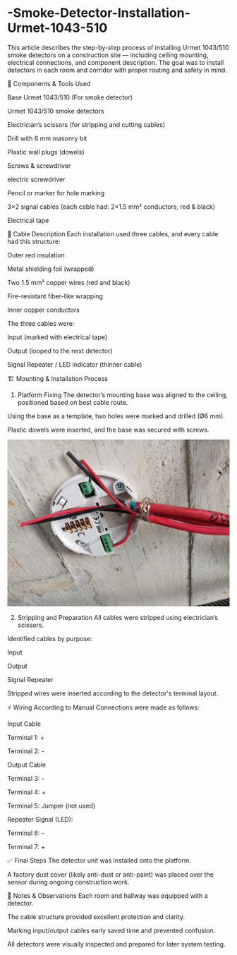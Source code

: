 # -Smoke-Detector-Installation-Urmet-1043-510

This article describes the step-by-step process of installing Urmet 1043/510 smoke detectors on a construction site — including ceiling mounting, electrical connections, and component description. The goal was to install detectors in each room and corridor with proper routing and safety in mind.

  
  🔧 Components & Tools Used

Base Urmet 1043/510 (For smoke detector)

Urmet 1043/510 smoke detectors

Electrician’s scissors (for stripping and cutting cables)

Drill with 6 mm masonry bit

Plastic wall plugs (dowels)

Screws & screwdriver

electric screwdriver

Pencil or marker for hole marking

3×2 signal cables (each cable had: 2×1.5 mm² conductors, red & black)

Electrical tape

  
  🧵 Cable Description
Each installation used three cables, and every cable had this structure:

Outer red insulation

Metal shielding foil (wrapped)

Two 1.5 mm² copper wires (red and black)

Fire-resistant fiber-like wrapping

Inner copper conductors

The three cables were:

Input (marked with electrical tape)

Output (looped to the next detector)

Signal Repeater / LED indicator (thinner cable)

  
  🏗️ Mounting & Installation Process
1. Platform Fixing
The detector’s mounting base was aligned to the ceiling, positioned based on best cable route.

Using the base as a template, two holes were marked and drilled (Ø6 mm).

Plastic dowels were inserted, and the base was secured with screws.

![base](photo_2025-07-29_19-24-56.jpg)

2. Stripping and Preparation
All cables were stripped using electrician’s scissors.

Identified cables by purpose:

Input

Output

Signal Repeater

Stripped wires were inserted according to the detector's terminal layout.

  
  ⚡ Wiring According to Manual
Connections were made as follows:

Input Cable

Terminal 1: +

Terminal 2: -

Output Cable

Terminal 3: -

Terminal 4: +

Terminal 5: Jumper (not used)

Repeater Signal (LED):

Terminal 6: -

Terminal 7: + 

  
  ✅ Final Steps
The detector unit was installed onto the platform.

A factory dust cover (likely anti-dust or anti-paint) was placed over the sensor during ongoing construction work.

  
  📌 Notes & Observations
Each room and hallway was equipped with a detector.

The cable structure provided excellent protection and clarity.

Marking input/output cables early saved time and prevented confusion.

All detectors were visually inspected and prepared for later system testing.





